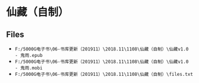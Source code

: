 # 仙藏（自制）

## Files

- `F:/5000G电子书\06-书库更新（201911）\2018.11\1108\仙藏（自制）\仙藏v1.0 - 鬼雨.epub`
- `F:/5000G电子书\06-书库更新（201911）\2018.11\1108\仙藏（自制）\仙藏v1.0 - 鬼雨.mobi`
- `F:/5000G电子书\06-书库更新（201911）\2018.11\1108\仙藏（自制）\files.txt`
